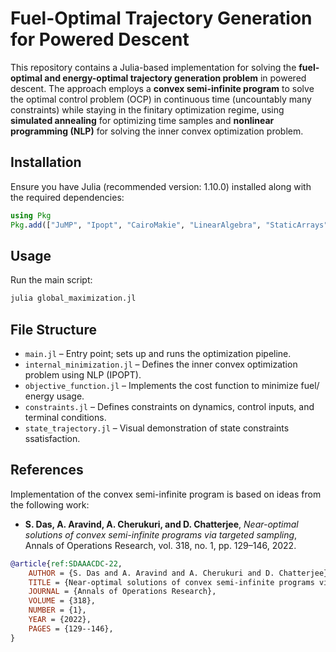 # Fuel-Optimal Trajectory Generation for Powered Descent

This repository contains a Julia-based implementation for solving the **fuel-optimal and energy-optimal trajectory generation problem** in powered descent. The approach employs a **convex semi-infinite program** to solve the optimal control problem (OCP) in continuous time (uncountably many constraints) while staying in the finitary optimization regime, using **simulated annealing** for optimizing time samples and **nonlinear programming (NLP)** for solving the inner convex optimization problem.

## Installation

Ensure you have Julia (recommended version: 1.10.0) installed along with the required dependencies:

```julia
using Pkg
Pkg.add(["JuMP", "Ipopt", "CairoMakie", "LinearAlgebra", "StaticArrays", "Dates", "Serialization", "Optim", "Random", "LaTeXStrings"])
```

## Usage

Run the main script:

```julia
julia global_maximization.jl
```

## File Structure

- `main.jl` – Entry point; sets up and runs the optimization pipeline.
- `internal_minimization.jl` – Defines the inner convex optimization problem using NLP (IPOPT).
- `objective_function.jl` – Implements the cost function to minimize fuel/ energy usage.
- `constraints.jl` – Defines constraints on dynamics, control inputs, and terminal conditions.
- `state_trajectory.jl` – Visual demonstration of state constraints ssatisfaction.

## References

Implementation of the convex semi-infinite program is based on ideas from the following work:

- **S. Das, A. Aravind, A. Cherukuri, and D. Chatterjee**, *Near-optimal solutions of convex semi-infinite programs via targeted sampling*, Annals of Operations Research, vol. 318, no. 1, pp. 129–146, 2022.

```bibtex
@article{ref:SDAAACDC-22,
    AUTHOR = {S. Das and A. Aravind and A. Cherukuri and D. Chatterjee},
    TITLE = {Near-optimal solutions of convex semi-infinite programs via targeted sampling},
    JOURNAL = {Annals of Operations Research},
    VOLUME = {318},
    NUMBER = {1},
    YEAR = {2022},
    PAGES = {129--146},
}
```
